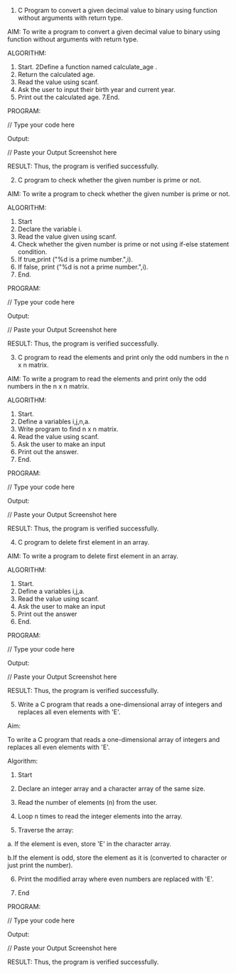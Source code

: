 1. C Program to convert a given decimal value to binary using function without arguments with return type.

AIM:
To write a program to convert a given decimal value to binary using function without arguments with return type.

ALGORITHM:
1. Start.
2Define a function named calculate_age .
3.	Return the calculated age.
4.	Read the value using scanf.
5.	Ask the user to input their birth year and current year.
6.	Print out the calculated age. 7.End.


PROGRAM:

// Type your code here

Output:

// Paste your Output Screenshot here
 
 
RESULT:
Thus, the program is verified successfully.
 
2. C program to check whether the given number is prime or not.

AIM:
To write a program to check whether the given number is prime or not.

ALGORITHM:
1.	Start
2.	Declare the variable i.
3.	Read the value given using scanf.
4.	Check whether the given number is prime or not using if-else statement condition.
5.	If true,print ("%d is a prime number.",i).
6.	If false, print ("%d is not a prime number.",i).
7.	End.

PROGRAM:

// Type your code here

Output:

// Paste your Output Screenshot here
 
 
RESULT:
Thus, the program is verified successfully.
 

3. C program to read the elements and print only the odd numbers in the n x n matrix.

AIM:
To write a program to read the elements and print only the odd numbers in the n x n matrix.

ALGORITHM:
1.	Start.
2.	Define a variables i,j,n,a.
3.	Write program to find n x n matrix.
4.	Read the value using scanf.
5.	Ask the user to make an input
6.	Print out the answer.
7.	End.

PROGRAM:

// Type your code here

Output:

// Paste your Output Screenshot here
 
 
RESULT:
Thus, the program is verified successfully.
 
4. C program to delete first element in an array. 

AIM:
To write a program to delete first element in an array.

ALGORITHM:
1.	Start.
2.	Define a variables i,j,a.
3.	Read the value using scanf.
4.	Ask the user to make an input
5.	Print out the answer
6.	End.

PROGRAM:

// Type your code here

Output:

// Paste your Output Screenshot here
 
 
RESULT:
Thus, the program is verified successfully.


5. Write a C program that reads a one-dimensional array of integers and replaces all even elements with 'E'.

Aim:

To write a C program that reads a one-dimensional array of integers and replaces all even elements with 'E'.


Algorithm:

1. Start

2. Declare an integer array and a character array of the same size.

3. Read the number of elements (n) from the user.

4. Loop n times to read the integer elements into the array.

5. Traverse the array:

a. If the element is even, store 'E' in the character array.

b.If the element is odd, store the element as it is (converted to character or just print the number).

6. Print the modified array where even numbers are replaced with 'E'.

7. End

PROGRAM:

// Type your code here

Output:

// Paste your Output Screenshot here
 
 
RESULT:
Thus, the program is verified successfully.

 
